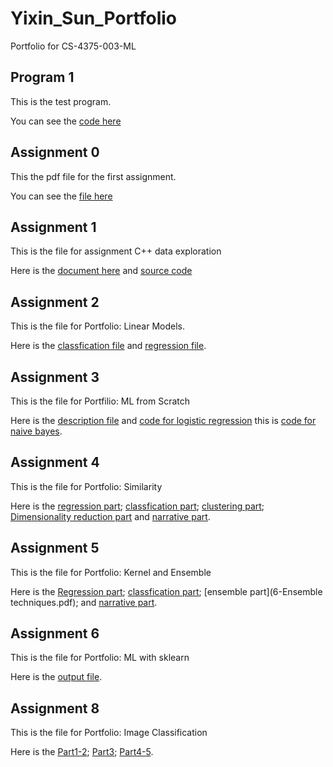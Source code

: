 # Yixin_Sun_Portfolio
 Portfolio for CS-4375-003-ML

## Program 1
 This is the test program.
 
 You can see the [code here](hello.py)

## Assignment 0

 This the pdf file for the first assignment.

 You can see the [file here](Overview_of_ML.pdf)

## Assignment 1

 This is the file for assignment C++ data exploration

 Here is the [document here](assignment2.docx) and [source code](Source.cpp)

## Assignment 2

 This is the file for Portfolio: Linear Models.
 
 Here is the [classfication file](Classfication.pdf) and [regression file](Regression.pdf).

## Assignment 3

 This is the file for Portfilio: ML from Scratch
 
 Here is the [description file](CS_4375_Description.pdf) and [code for logistic regression](log.cpp) this is [code for naive bayes](main.cpp).

## Assignment 4

 This is the file for Portfolio: Similarity

 Here is the [regression part](5-Regression.pdf); [classfication part](5-Classfication.pdf); [clustering part](5-Clustering.pdf); [Dimensionality reduction part](5-dimensionality-reduction.pdf) and [narrative part](5-Narrative.pdf).

## Assignment 5

 This is the file for Portfolio: Kernel and Ensemble

 Here is the [Regression part](6-Regression.pdf); [classfication part](6-N2Classification.pdf); [ensemble part](6-Ensemble techniques.pdf); and [narrative part](6-narrative.pdf).

## Assignment 6

 This is the file for Portfolio: ML with sklearn
 
 Here is the [output file](7-sklearn.pdf).

## Assignment 8

 This is the file for Portfolio: Image Classification

 Here is the [Part1-2](A8-12.pdf); [Part3](A8-3.pdf); [Part4-5](A8-45.pdf).
